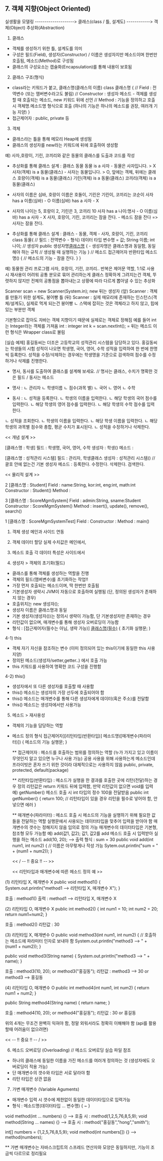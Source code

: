 ## 7. 객체 지향(Object Oriented)

실생활을 모델링 --------------------> 클래스(class / 틀, 설계도) ------------> 객체(Object)
             추상화(Abstraction)

 1) 클래스
  - 객체를 생성하기 위한 틀, 설계도를 의미
  - 구성은 필드(Field), 생성자(Constructor) / 이름은 생성자지만 메소드이며 한번만 호출됨, 메소드(Method)로 구성됨
  - 클래스의 구성요소는 캡슐화(Encapsulation)를 통해 내용이 보호됨
 
 2) 클래스 구조(형식)
  - class라는 키워드가 붙고, 클래스명(클래스의 이름)
    class 클래스명 {
          // Field : 전역변수 (또는 맴버변수라고도 불림)
          // Constructor : 생성자 메소드 - 객체를 생성할 때 호출되는 메소드, new 키워드 뒤에 선언
          // Method :  기능을 정의하고 호출시 객체명.메소드명 형식으로 호출 (하나의 기능은 하나의 메소드를 권장, 여러개 기능 지양)
          }
  - 접근제어자 : public, private 등
 
 3) 객체
  - 클래스라는 틀을 통해 메모리 Heap에 생성됨
  - 클래스의 생성자를 new라는 키워드에 뒤에 호출하여 생성함

 예) 사자,호랑이, 기린, 코끼리와 같은 동물의 클래스를 도출과 코드를 작성
  - 추상화를 통해 클래스 설계 : 클래스 동물
    동물 is a 사자 - 동물은 사자입니다. > X
    사자(객체) is a 동물(클래스) - 사자는 동물입니다. > O, 앞에는 객체, 뒤에는 클래스
    호랑이(객체) is a 동물(클래스)
    기린(객체) is a 동물(클래스)
    코끼리(객체) is a 동물(클래스)
    
  - 사자의 이름은 심바, 호랑이 이름은 호돌이, 기린은 기린이, 코끼리는 코순이
    사자 has a 이름(심바) - O
    이름(심바) has a 사자 - X
    
  - 사자의 나이는 5, 호랑이 2, 기린은 3, 코끼리 10
    사자 has a 나이:명사 - O
    이름(심바) has a 사자 - X
    사자, 호랑이, 기린, 코끼리는 잠을 잔다. - 메소드
    잠을 잔다 => 사자는 잠을 잔다.

  - 추상화를 통해 클래스 설계 : 클래스 - 동물, 객체 - 사자, 호랑이, 기린, 코끼리
    class 동물{
          // 필드 : 전역변수 - 형식) 데이터 타입 변수명 = 값;
          String 이름;
          int 나이;
          // 생성자
          public 생성자명[클래스명]() { - 생성자명은 클래스명과 동일함, 동일해야 하는 규칙
          	// 생성될 때 실행하는 기능
          }
          // 메소드
          접근제어자 반환타입 메소드명() {
          	// 메소드의 기능 - 잠을 잔다.
          }
    }



예) 동물원 관리 프로그램
사자, 호랑이, 기린, 코끼리..
반복은 제어문 역할, 1:1로 사용시 재사용이 어려워 공통 분모로 묶어 관리하는게 클래스
정확하게 그려지는건 객체, 뚜렷하지 않지만 전체의 공통점을 뽑아내는고 상황에 따라 다르게 뽑아낼 수 있는 추상화

Scanner scan = new Scanner(System.in); new 뒤는 생성자
(앞) Scanner : 객체를 만들기 위한 설계도, 붕어빵 틀
(뒤) Scanner : 실제 매모리에 존재하는 인스턴스(객체/설계도), 실제로 먹게 되는건 붕어빵
 ㄴ 스택에 잡히는 것은 객체라고 하지 않고, 힙에 있는 부분만 객체
 
 기본형으로 잡아도 자바는 객체 지향이기 때문에 실제로는 객체로 정해짐
 예를 들어 int는 Integer라는 객체를 가져옴
 int : integer
 int k = scan.nextInt(); = 뒤는 메소드
 이런 형식은 Wrapper class로 불림
 
 
 
 [실습 예제]
 홍길동씨는 더조은 고등학교의 성적관리 시스템을 담당하고 있다. 홍길동씨는 학생들의 시험 성적이 나오면 학생명, 국어, 영어, 수학 성적을 입력하여 한 번에 한명씩 등록한다. 성적을 수정/삭제하는 경우에는 학생명을 기준으로 검색하여 점수를 수정하거나 삭제를 진행한다.
 
 - 명사, 동사를 도출하여 클래스를 설계해 보세요. // 명사는 클래스, 수치가 명확한 것은 필드 / 동사는 메소드
 
 - 명사 :
 ㄴ 관리자
 ㄴ 학생이름
 ㄴ 점수(과목 별)
   ㄴ 국어
   ㄴ 영어
   ㄴ 수학
 
 - 동사 : 
 ㄴ 성적을 등록한다.
   ㄴ 학생의 이름을 입력한다.
   ㄴ 해당 학생의 국어 점수를 입력한다.
   ㄴ 해당 학생의 영어 점수를 입력한다.
   ㄴ 해당 학생의 수학 점수를 입력한다.
   
 ㄴ 성적을 조회한다.
   ㄴ 학생의 이름을 입력한다.
   ㄴ 해당 학생 이름을 입력한다.
   ㄴ 해당 학생의 과목별 점수와 총합, 평균 수치가 표시된다.
   ㄴ 성적을 수정하거나 삭제한다.
 
 << 개념 설계 >>
 
 [클래스명 : 학생]
 필드 : 학생명, 국어, 영어, 수학
 생성자 : 학생()
 메소드 :
   
 [클래스명 : 성적관리 시스템]
 필드 : 관리자, 학생클래스
 생성자 : 성적관리 시스템() // 괄호 안에 없는건 기본 생성자
 메소드 : 등록한다. 수정한다. 삭제한다. 검색한다.
 
 << 물리적 설계 >>
 
 2 [클래스명 : Student]
 Field : name:String, kor:int, eng:int, math:int
 Constructor : Student()
 Method :
   
 3 [클래스명 : ScoreMgmSystem]
 Field : admin:String, sname:Student
 Constructor : ScoreMgmSystem()
 Method : insert(), update(), remove(), search()
 
 1 [클래스명 : ScoreMgmSystemTest]
 Field : 
 Constructor : 
 Method : main()
 
 
 
 1. 객체 생성
   메인과 사이드 연동
  
 2. 객체 데이터 할당
   실제 수치값은 메인에서,
 
 3. 메소드 호출
   각 데이터 특성은 사이드에서
 
 
    
  4) 생성자 > 객체의 초기화(필드)
  - 클래스를 통해 객체를 생성하는 역할을 진행
  - 객체의 필드(맴버변수)를 초기화하는 작업!!
  - 가장 먼저 호출되는 메소드이며, 딱 한번만 호출됨
  - 기본생성자 생략시 JVM이 자동으로 호출하여 실행됨 (단, 정의된 생성자가 존재하지 않는 경우)
  - 호출위치는 new 생성자();
  - 생성자 이름은 클래스명과 동일
  - 기본 생성자(생성자())는 정의시 생략이 가능함, 단 기본생성자만 존재하는 경우
  - 리턴값이 없으며, 매개변수를 통해 생성자 오버로딩이 가능함
  - 형식 : [접근제어자(필수는 아님, 생략 가능)] [클래스명(필수)](매개변수...) { 초기화 실행문; )

  4-1) this
  - 객체 자기 자신을 참조하는 변수 (이미 정의되어 있는 this이기에 동일한 this 사용 지양)
  - 정의된 메소드(생성자/setter,getter..) 에서 호출 가능
  - this 키워드를 사용하여 명확한 코드 구성을 진행함
  
  4-2) this()
  - 생성자에서 또 다른 생성자를 호출할 때 사용함
  - this() 메소드는 생성자의 가장 선두에 호출되어야 함
  - this() 메소드는 매개변수를 통해 다른 생성자에게 데이터(혹은 주소)를 전달함
  - this() 메소드는 생성자에서만 사용가능
  
  5) 메소드 > 재사용성
  - 객체의 기능을 담당하는 역할
  - 메소드 정의 형식
    접근제어자][리턴타입(반환타입)] 메소드명([매개변수(파라미터)]) {
    메소드의 기능 실행문;
    }
    
    ** 접근제어자 :
       메소드를 호출하는 범위를 정의하는 역할 (누가 가지고 있고 이름이 무엇인지 알고 있으면 누구나 사용 가능)
       공용 사용을 위해 사용하는게 메소드인데 프라이빗은 혼자 쓰기 위한 것이라 대체적으로는 사용하지 않음
       public, private, protected, default(package)
       
    ** 리턴타입(반환타입) : 메소드가 실행을 한 결과를 호출한 곳에 리턴(전달)하는 경우 정의
       리턴값은 return 키워드 뒤에 입력함, 만약 리턴값이 없으면 void를 입력
       예) getNumber() 메소드 호출 시 int 타입의 정수 100을 전달받음 
       public int getNumber() {
       	   return 100; // 리턴타입이 있을 경우 리턴을 필수로 넣어야 함, 안넣으면 에러
       }
       
    ** 매개변수(파라미터) :
       메소드 호출 시 메소드의 기능을 실행하기 위해 필요한 값들을 전달하는 역할
       실행문에서 사용되는 데이터타입을 맞추어 입력을 받아야 함
       매개변수의 갯수는 정해지지 않음 임의로 정의 가능
       매개변수의 데이터타입은 기본형, 참조형 모두 가능함
       예) add(값1, 값2);  값1, 값2를 add 메소드 호출 시 입력받아 실행을 하는 메소드
       add(10, 20); --> 출력 형식 : sum = 30
       public void add(int num1, int num2) { // 이름은 아무렇게나 작성 가능
           Sytem.out.println("sum = " + (num1 + num2));
       }
 
    << / -- !! 중요 !! -- >>
    
    << 리턴타입과 매개변수에 따른 메소드 정의 예 >>
    
(1) 리턴타입 X, 매개변수 X
   public void method1() {
       System.out.println("method1 --> 리턴타입 X, 매개변수 X");
   }
        
   호출 : method1()
   출력 : method1 --> 리턴타입 X, 매개변수 X

(2) 리턴타입 O, 매개변수 X
   public int method2() {
       int num1 = 10;
       int num2 = 20;
       return num1+num2;
   }
        
   호출 : method2()
   리턴값 : 30

(3) 리턴타입 X, 매개변수 O
   public void method3(int num1, int num2) { // 호출하는 메소드에 파라미터 인자로 보내야 함
       System.out.println("method3 --> " + (num1 + num2));
   }
			
   public void method3(String name) {
       System.out.println("method3 --> " + name);
   }
        
   호출 : method3(10, 20); or method3("홍길동");
   리턴값 : method3 --> 30 or method3 --> 홍길동

(4) 리턴타입 O, 매개변수 O
   public int method4(int num1, int num2) {
       return num1 + num2;
   }
			
   public String method4(String name) {
       return name;
   }
        
   호출 : method4(10, 20); or method4("홍길동");
   리턴값 : 30 or 홍길동

   위의 4개는 무조건 완벽히 익혀야 함, 정말 외워서라도 정확히 이해해야 함
   (api를 활용할때 어려움이 없으려면)
   
   << -- !! 중요 !! -- / >>
  
  6) 메소드 오버로딩 (Overloading) // 메소드 오버로딩 실습 파일 참조
  - 하나의 클래스에 동일한 이름을 가진 메소드를 여러개 정의하는 것 (생성자에도 오버로딩이 적용 가능)
  - 단 매개변수의 갯수와 타입은 서로 달라야 함
  - 리턴 타입은 상관 없음
  
  7) 가변 매개변수 (Variable Aguments)
  - 매개변수 입력 시 갯수에 제한없이 동일한 데이터타입으로 입력가능
  - 형식 : 메소드명(데이터타입 ... 변수명) { ~ }
  
  void method(int ... numbers) {} --> 호출 시 : method(1,2,5,76,8,5,9);
  void method(String ... names) {} --> 호출 시 : method("홍길동","hong","smith");
  
  int[] numbers = {1,2,5,76,8,5,9};
  void method(int numbers[]) {} --> method(numbers);
  
  ** 가변 매개변수는 자바스크립트의 스프레드 연산자와 모양은 동일하지만,
     기능이 조금씩 다르므로 정리필요